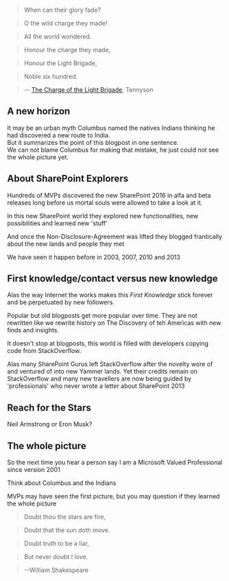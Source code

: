 > When can their glory fade?

> O the wild charge they made!

> All the world wondered.

> Honour the charge they made,

> Honour the Light Brigade,

> Noble six hundred.

> -- [The Charge of the Light Brigade](https://en.wikipedia.org/wiki/The_Charge_of_the_Light_Brigade_(poem)), Tennyson

## A new horizon

It may be an urban myth Columbus named the natives Indians thinking he had discovered a new route to India.  
But it summarizes the point of this blogpost in one sentence.  
We can not blame Columbus for making that mistake, he just could not see the whole picture yet.

## About SharePoint Explorers

Hundreds of MVPs discovered the new SharePoint 2016 in alfa and beta releases long before us mortal souls were allowed to take a look at it.

In this new SharePoint world they explored new functionalities, new possibilities and learned new 'stuff'

And once the Non-Disclosure-Agreement was lifted they blogged frantically about the new lands and people they met

We have seen it happen before in 2003, 2007, 2010 and 2013 

## First knowledge/contact versus new knowledge

Alas the way Internet the works makes this *First Knowledge* stick forever and be perpetuated by new followers.

Popular but old blogposts get more popular over time. They are not rewritten like we rewrite history on The Discovery of teh Americas with new finds and insights.

It doesn't stop at blogposts, this world is filled with developers copying code from StackOverflow. 

Alas many SharePoint Gurus left StackOverflow after the novelty wore of and ventured of into new Yammer lands.
Yet their credits remain on StackOverflow and many new travellers are now being guided by 'professionals' who never wrote a letter about SharePoint 2013

## Reach for the Stars

Neil Armstrong or Eron Musk?

## The whole picture

So the next time you hear a person say I am a Microsoft Valued Professional since version 2001

Think about Columbus and the Indians

MVPs may have seen the first picture, but you may question if they learned the whole picture



> Doubt thou the stars are fire, 

> Doubt that the sun doth move. 

> Doubt truth to be a liar, 

> But never doubt I love.

> --William Shakespeare
